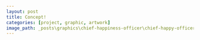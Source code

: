 ```yaml
---
layout: post
title: Concept!
categories: [project, graphic, artwork]
image_path: _posts\graphics\chief-happiness-officer\chief-happy-officer.jpg
---
```

